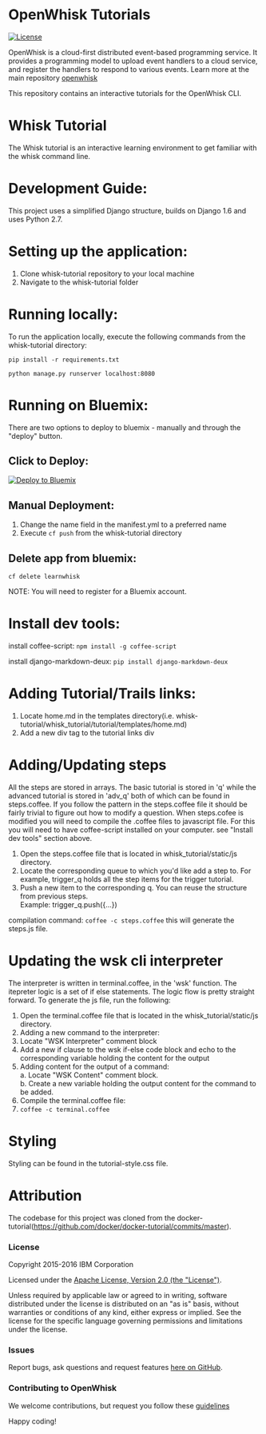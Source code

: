 # OpenWhisk Tutorials

[![License](https://img.shields.io/badge/license-Apache--2.0-blue.svg)](http://www.apache.org/licenses/LICENSE-2.0)

OpenWhisk is a cloud-first distributed event-based programming service. 
It provides a programming model to upload event handlers to a cloud service, and register the handlers to respond to various events. 
Learn more at the main repository [openwhisk](https://github.com/openwhisk/openwhisk) 

This repository contains an interactive tutorials for the OpenWhisk CLI. 


Whisk Tutorial
===============

The Whisk tutorial is an interactive learning environment to get familiar with the whisk command line.


Development Guide:
==================
This project uses a simplified Django structure, builds on Django 1.6 and uses Python 2.7. 


Setting up the application:
=================
1. Clone whisk-tutorial repository to your local machine
2. Navigate to the whisk-tutorial folder

Running locally: 
=================
To run the application locally, execute the following commands from the whisk-tutorial directory:

`pip install -r requirements.txt`

`python manage.py runserver localhost:8080`


Running on Bluemix:
===================
There are two options to deploy to bluemix - manually and through the "deploy" button.     

Click to Deploy:
----------
[![Deploy to Bluemix](https://bluemix.net/deploy/button_x2.png)](https://bluemix.net/deploy?repository=https://github.com/openwhisk/openwhisk-tutorial.git)

Manual Deployment:
-------------
  1. Change the name field in the manifest.yml to a preferred name   
  2. Execute `cf push` from the whisk-tutorial directory  
   
Delete app from bluemix:
----------

   `cf delete learnwhisk`

NOTE: You will need to register for a Bluemix account.

Install dev tools:
===================
install coffee-script: `npm install -g coffee-script`   

install django-markdown-deux: `pip install django-markdown-deux`
   
Adding Tutorial/Trails links:
===========================
1. Locate home.md in the templates directory(i.e. whisk-tutorial/whisk_tutorial/tutorial/templates/home.md)
2. Add a new div tag to the tutorial links div


Adding/Updating steps
=======================
All the steps are stored in arrays. The basic tutorial is stored in 'q' while the advanced tutorial
is stored in 'adv_q' both of which can be found in steps.coffee. If you follow the pattern in the steps.coffee 
file it should be fairly trivial to figure out how to modify a question. When steps.cofee is modified you
will need to compile the .coffee files to javascript file. For this you will need to have coffee-script 
installed on your computer. see "Install dev tools" section above. 

1. Open the steps.coffee file that is located in whisk_tutorial/static/js directory.
2. Locate the corresponding queue to which you'd like add a step to. For example, trigger_q holds all the step items for the trigger tutorial. 
3. Push a new item to the corresponding q. You can reuse the structure from previous steps.   
   Example: trigger_q.push({...})

compilation command: `coffee -c steps.coffee`
this will generate the steps.js file.

Updating the wsk cli interpreter
================================
The interpreter is written in terminal.coffee, in the 'wsk' function. The itepreter logic is a set of 
if else statements. The logic flow is pretty straight forward. To generate the js file, run the following:

1. Open the terminal.coffee file that is located in the whisk_tutorial/static/js directory.
2. Adding a new command to the interpreter:    
  1. Locate "WSK Interpreter" comment block    
  2. Add a new if clause to the wsk if-else code block and echo to the corresponding variable holding the content for the output   
  3. Adding content for the output of a command:  
     a. Locate "WSK Content" comment block.   
     b. Create a new variable holding the output content for the command to be added.   
3. Compile the terminal.coffee file:   
  1. `coffee -c terminal.coffee` 


Styling
==========
Styling can be found in the tutorial-style.css file.

Attribution
==============
The codebase for this project was cloned from the docker-tutorial(https://github.com/docker/docker-tutorial/commits/master).


### License

Copyright 2015-2016 IBM Corporation

Licensed under the [Apache License, Version 2.0 (the "License")](http://www.apache.org/licenses/LICENSE-2.0.html).

Unless required by applicable law or agreed to in writing, software distributed under the license is distributed on an "as is" basis, without warranties or conditions of any kind, either express or implied. See the license for the specific language governing permissions and limitations under the license.

### Issues

Report bugs, ask questions and request features [here on GitHub](../../issues).

### Contributing to OpenWhisk

We welcome contributions, but request you follow these [guidelines](CONTRIBUTING.md)

Happy coding!

